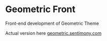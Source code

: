 # Geometric Front

Front-end development of Geometric Theme

Actual version here [geometric.sentimony.com](http://geometric.sentimony.com)
